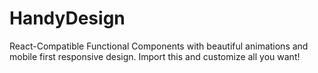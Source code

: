 # HandyDesign
React-Compatible Functional Components with beautiful animations and mobile first responsive design.
Import this and customize all you want!
